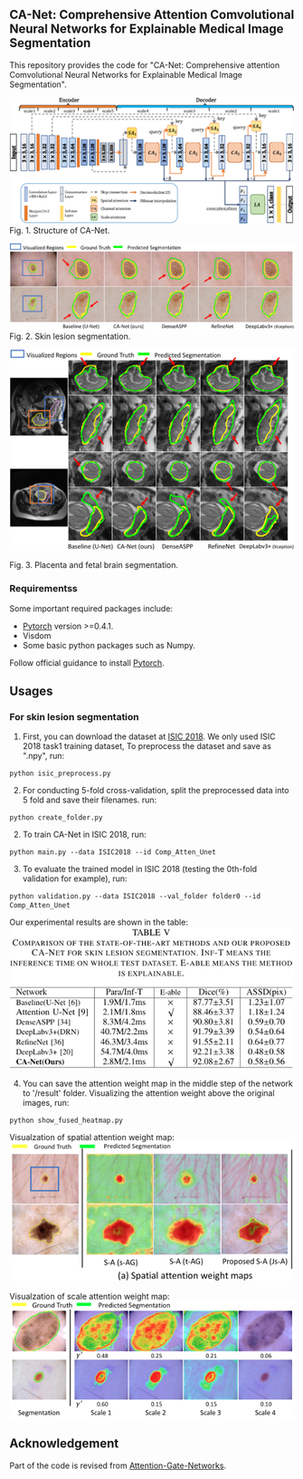 ## CA-Net: Comprehensive Attention Comvolutional Neural Networks for Explainable Medical Image Segmentation
This repository provides the code for "CA-Net: Comprehensive attention Comvolutional Neural Networks for Explainable Medical Image Segmentation".

![mg_net](./pictures/canet_framework.png)
Fig. 1. Structure of CA-Net.

![uncertainty](./pictures/skin_results.png)
Fig. 2. Skin lesion segmentation.

![refinement](./pictures/fetal_mri_results.png)

Fig. 3. Placenta and fetal brain segmentation.

### Requirementss
Some important required packages include:
* [Pytorch][torch_link] version >=0.4.1.
* Visdom
* Some basic python packages such as Numpy.

Follow official guidance to install [Pytorch][torch_link].

[torch_link]:https://pytorch.org/

## Usages
### For skin lesion segmentation
1. First, you can download the dataset at [ISIC 2018][data_link]. We only used ISIC 2018 task1 training dataset, To preprocess the dataset and save as ".npy", run:

[data_link]:https://challenge.isic-archive.com/data#2018

```
python isic_preprocess.py 
```
2. For conducting 5-fold cross-validation, split the preprocessed data into 5 fold and save their filenames. run:
```
python create_folder.py 
```


2. To train CA-Net in ISIC 2018, run:
```
python main.py --data ISIC2018 --id Comp_Atten_Unet
```

3. To evaluate the trained model in ISIC 2018 (testing the 0th-fold validation for example), run:
```
python validation.py --data ISIC2018 --val_folder folder0 --id Comp_Atten_Unet
```
Our experimental results are shown in the table:
![refinement](./pictures/skin_segmentation_results_table.png)

4. You can save the attention weight map in the middle step of the network to '/result' folder. Visualizing the attention weight above the original images, run:
```
python show_fused_heatmap.py
```
Visualzation of spatial attention weight map:
![refinement](./pictures/spatial_atten_weight.png)

Visualzation of scale attention weight map:
![refinement](./pictures/scale_atten_weight.png)

## Acknowledgement
Part of the code is revised from [Attention-Gate-Networks][AG].

[AG]:https://github.com/ozan-oktay/Attention-Gated-Networks